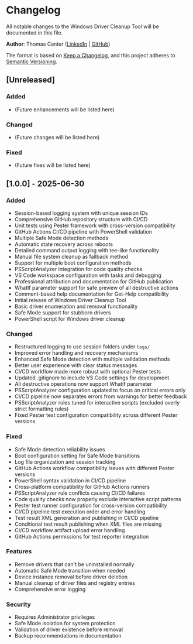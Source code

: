 # Changelog

All notable changes to the Windows Driver Cleanup Tool will be documented in this file.

**Author**: Thomas Canter ([LinkedIn](https://linkedin.com/in/thomas-canter) | [GitHub](https://github.com/tcanter))

The format is based on [Keep a Changelog](https://keepachangelog.com/en/1.0.0/),
and this project adheres to [Semantic Versioning](https://semver.org/spec/v2.0.0.html).

## [Unreleased]

### Added
- (Future enhancements will be listed here)

### Changed
- (Future changes will be listed here)

### Fixed
- (Future fixes will be listed here)

## [1.0.0] - 2025-06-30

### Added
- Session-based logging system with unique session IDs
- Comprehensive GitHub repository structure with CI/CD
- Unit tests using Pester framework with cross-version compatibility
- GitHub Actions CI/CD pipeline with PowerShell validation
- Multiple Safe Mode detection methods
- Automatic state recovery across reboots
- Detailed command output logging with tee-like functionality
- Manual file system cleanup as fallback method
- Support for multiple boot configuration methods
- PSScriptAnalyzer integration for code quality checks
- VS Code workspace configuration with tasks and debugging
- Professional attribution and documentation for GitHub publication
- WhatIf parameter support for safe preview of all destructive actions
- Comment-based help documentation for Get-Help compatibility
- Initial release of Windows Driver Cleanup Tool
- Basic driver enumeration and removal functionality
- Safe Mode support for stubborn drivers
- PowerShell script for Windows driver cleanup

### Changed
- Restructured logging to use session folders under `logs/`
- Improved error handling and recovery mechanisms
- Enhanced Safe Mode detection with multiple validation methods
- Better user experience with clear status messages
- CI/CD workflow made more robust with optional Pester tests
- Updated .gitignore to include VS Code settings for development
- All destructive operations now support WhatIf parameter
- PSScriptAnalyzer configuration updated to focus on critical errors only
- CI/CD pipeline now separates errors from warnings for better feedback
- PSScriptAnalyzer rules tuned for interactive scripts (excluded overly strict formatting rules)
- Fixed Pester test configuration compatibility across different Pester versions

### Fixed
- Safe Mode detection reliability issues
- Boot configuration setting for Safe Mode transitions
- Log file organization and session tracking
- GitHub Actions workflow compatibility issues with different Pester versions
- PowerShell syntax validation in CI/CD pipeline
- Cross-platform compatibility for GitHub Actions runners
- PSScriptAnalyzer rule conflicts causing CI/CD failures
- Code quality checks now properly exclude interactive script patterns
- Pester test runner configuration for cross-version compatibility
- CI/CD pipeline test execution order and error handling
- Test result XML generation and publishing in CI/CD pipeline
- Conditional test result publishing when XML files are missing
- CI/CD workflow artifact upload error handling
- GitHub Actions permissions for test reporter integration

### Features
- Remove drivers that can't be uninstalled normally
- Automatic Safe Mode transition when needed
- Device instance removal before driver deletion
- Manual cleanup of driver files and registry entries
- Comprehensive error logging

### Security
- Requires Administrator privileges
- Safe Mode isolation for system protection
- Validation of driver existence before removal
- Backup recommendations in documentation
